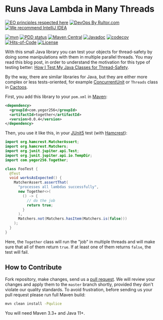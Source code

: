 # Runs Java Lambda in Many Threads

[![EO principles respected here](https://www.elegantobjects.org/badge.svg)](https://www.elegantobjects.org)
[![DevOps By Rultor.com](http://www.rultor.com/b/yegor256/together)](http://www.rultor.com/p/yegor256/together)
[![We recommend IntelliJ IDEA](https://www.elegantobjects.org/intellij-idea.svg)](https://www.jetbrains.com/idea/)

[![mvn](https://github.com/yegor256/together/actions/workflows/mvn.yml/badge.svg)](https://github.com/yegor256/together/actions/workflows/mvn.yml)
[![PDD status](http://www.0pdd.com/svg?name=yegor256/together)](http://www.0pdd.com/p?name=yegor256/together)
[![Maven Central](https://img.shields.io/maven-central/v/com.yegor256/together.svg)](https://maven-badges.herokuapp.com/maven-central/com.yegor256/together)
[![Javadoc](http://www.javadoc.io/badge/com.yegor256/together.svg)](http://www.javadoc.io/doc/com.yegor256/together)
[![codecov](https://codecov.io/gh/yegor256/together/branch/master/graph/badge.svg)](https://codecov.io/gh/yegor256/together)
[![Hits-of-Code](https://hitsofcode.com/github/yegor256/together)](https://hitsofcode.com/view/github/yegor256/together)
[![License](https://img.shields.io/badge/license-MIT-green.svg)](https://github.com/yegor256/together/blob/master/LICENSE.txt)

With this small Java library you can test your objects
for thread-safety by doing some manipulations with them
in multiple parallel threads. You may read this blog post,
in order to understand the motivation for this type of
testing better: [How I Test My Java Classes for Thread-Safety][blog].

By the way, there are similar libraries for Java, but they are
either more complex or less tests-oriented, for example
[ConcurrentUnit](https://github.com/jhalterman/concurrentunit)
or
`Threads` class in [Cactoos](https://github.com/yegor256/cactoos).

First, you add this library to your `pom.xml` in [Maven]:

```xml
<dependency>
  <groupId>com.yegor256</groupId>
  <artifactId>together</artifactId>
  <version>0.0.4</version>
</dependency>
```

Then, you use it like this, in your [JUnit5] test
(with [Hamcrest]):

```java
import org.hamcrest.MatcherAssert;
import org.hamcrest.Matchers;
import org.junit.jupiter.api.Test;
import org.junit.jupiter.api.io.TempDir;
import com.yegor256.Together;

class FooTest {
  @Test
  void worksAsExpected() {
    MatcherAssert.assertThat(
      "processes all lambdas successfully",
      new Together<>(
        () -> {
          // do the job
          return true;
        }
      ),
      Matchers.not(Matchers.hasItem(Matchers.is(false)))
    );
  }
}
```

Here, the `Together` class will run the "job" in multiple threads
and will make sure that all of them return `true`. If at least
one of them returns `false`, the test will fail.

## How to Contribute

Fork repository, make changes, send us a
[pull request](https://www.yegor256.com/2014/04/15/github-guidelines.html).
We will review your changes and apply them to the `master` branch shortly,
provided they don't violate our quality standards. To avoid frustration,
before sending us your pull request please run full Maven build:

```bash
mvn clean install -Pqulice
```

You will need Maven 3.3+ and Java 11+.

[blog]: https://www.yegor256.com/2018/03/27/how-to-test-thread-safety.html
[JUnit5]: https://junit.org/junit5/
[Hamcrest]: http://hamcrest.org
[Maven]: https://maven.apache.org
